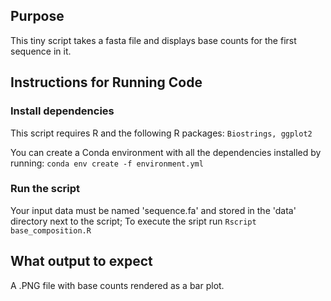 ## Purpose
This tiny script takes a fasta file and displays base counts for the first sequence in it. 

## Instructions for Running Code

### Install dependencies

This script requires R and the following R packages:
`Biostrings, ggplot2`

You can create a Conda environment with all the dependencies installed by running:
`conda env create -f environment.yml`

### Run the script
Your input data must be named 'sequence.fa' and stored in the 'data' directory next to the script;
To execute the sript run
`Rscript base_composition.R`

## What output to expect
A .PNG file with base counts rendered as a bar plot.